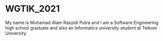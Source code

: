 # WGTIK_2021
My name is Muhamad Alam Rasyidi Putra and I am a Software Engineering high school graduate and also an Informatics university student at Telkom University.
